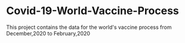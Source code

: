 # Covid-19-World-Vaccine-Process
This project contains the data for the world's vaccine process from December,2020 to February,2020  
